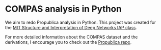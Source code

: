 # COMPAS analysis in Python
We aim to redo Propublica analysis in Python. This project was created for the [MIT Structure and Interpretation of Deep Networks IAP class](http://sidn.csail.mit.edu/).

For more detailed information about the COMPAS dataset and the derivations, I encourage you to check out the [Propublica repo](http://sidn.csail.mit.edu/).
